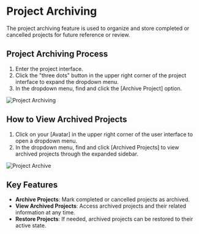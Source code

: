# Project Archiving

The project archiving feature is used to organize and store completed or cancelled projects for future reference or review.

## Project Archiving Process
1. Enter the project interface.
2. Click the "three dots" button in the upper right corner of the project interface to expand the dropdown menu.
3. In the dropdown menu, find and click the [Archive Project] option.

![Project Archiving](/images/en/pro_control_1.png)

## How to View Archived Projects
1. Click on your [Avatar] in the upper right corner of the user interface to open a dropdown menu.
2. In the dropdown menu, find and click [Archived Projects] to view archived projects through the expanded sidebar.

![Project Archive](/images/en/pro_archi.png)

## Key Features
- **Archive Projects**: Mark completed or cancelled projects as archived.
- **View Archived Projects**: Access archived projects and their related information at any time.
- **Restore Projects**: If needed, archived projects can be restored to their active state.
